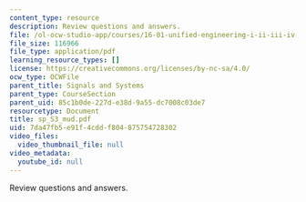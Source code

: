 ```yaml
---
content_type: resource
description: Review questions and answers.
file: /ol-ocw-studio-app/courses/16-01-unified-engineering-i-ii-iii-iv-fall-2005-spring-2006/7da47fb5e91f4cddf804875754728302_sp_S3_mud.pdf
file_size: 116966
file_type: application/pdf
learning_resource_types: []
license: https://creativecommons.org/licenses/by-nc-sa/4.0/
ocw_type: OCWFile
parent_title: Signals and Systems
parent_type: CourseSection
parent_uid: 85c1b0de-227d-e38d-9a55-dc7008c03de7
resourcetype: Document
title: sp_S3_mud.pdf
uid: 7da47fb5-e91f-4cdd-f804-875754728302
video_files:
  video_thumbnail_file: null
video_metadata:
  youtube_id: null
---
```

Review questions and answers.